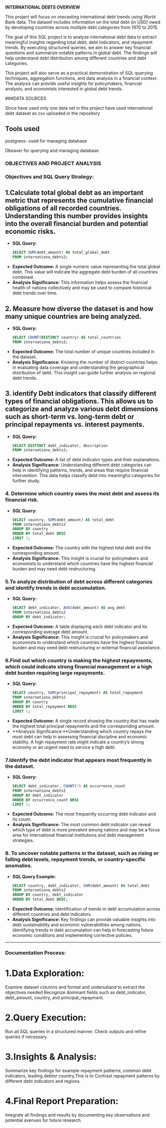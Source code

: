 **INTERNATIONAL DEBTS OVERVIEW**

This project will focus on orecasting international debt trends using World Bank data. 
The dataset includes information on the total debt (in USD) owed by developing countries across multiple debt categories from 1970 to 2015.

The goal of this SQL project is to analyze international debt data to extract meaningful insights regarding total debt, debt indicators, and repayment trends. By executing structured queries, we aim to answer key financial questions and summarize notable patterns in global debt. The findings will help understand debt distribution among different countries and debt categories.

This project will also serve as a practical demonstration of SQL querying techniques, aggregation functions, and data analysis in a financial context. The analysis can provide useful insights for policymakers, financial analysts, and economists interested in global debt trends.

###DATA SOURCES

Since have used only one data set in this project have used international debt dataset as csv uploaded in the repository
## Tools used
 postgress- used for managing database 
 
 Dbeaver for querying and managing database
### OBJECTIVES AND PROJECT ANALYSIS

### **Objectives and SQL Query Strategy:**


## 1.Calculate total global debt as an important metric that represents the cumulative financial obligations of all recorded countries. Understanding this number provides insights into the overall financial burden and potential economic risks.
- **SQL Query:**
  ```sql
  SELECT SUM(debt_amount) AS total_global_debt 
  FROM internationa_debts2;
  ```
- **Expected Outcome:**  A single numeric value representing the total global debt. This value will indicate the aggregate debt burden of all countries combined.
- **Analysis Significance:** This information helps assess the financial health of nations collectively and may be used to compare historical debt trends over time.

 ## 2. Measure how diverse the dataset is and how many unique countries are being analyzed.
- **SQL Query:**
  ```sql
  SELECT COUNT(DISTINCT country) AS total_countries 
  FROM internationa_debts2;
  ```
- **Expected Outcome:** The total number of unique countries included in the dataset.
- **Analysis Significance:**  Knowing the number of distinct countries helps in evaluating data coverage and understanding the geographical distribution of debt. This insight can guide further analysis on regional debt trends.


 ## 3. identify  Debt indicators that  classify different types of financial obligations. This  allows us to categorize and analyze various debt dimensions such as short-term vs. long-term debt or principal repayments vs. interest payments.
- **SQL Query:**
  ```sql
  SELECT DISTINCT debt_indicator, description 
  FROM internationa_debts2;
  ```
- **Expected Outcome:** A list of debt indicator types and their explanations.
- **Analysis Significance:**  Understanding different debt categories can help in identifying patterns, trends, and areas that require financial intervention. This data helps classify debt into meaningful categories for further study.

  
### 4. Determine which country owes the most debt and assess its financial risk.
- **SQL Query:**
  ```sql
  SELECT country, SUM(debt_amount) AS total_debt 
  FROM internationa_debts2 
  GROUP BY country 
  ORDER BY total_debt DESC 
  LIMIT 1;
  ```
- **Expected Outcome:** The country with the highest total debt and the corresponding amount.
- **Analysis Significance:** This insight is crucial for policymakers and economists to understand which countries have the highest financial burden and may need debt restructuring.
  

### 5.To analyze distribution of debt across different categories and identify trends in debt accumulation.
- **SQL Query:**
  ```sql
  SELECT debt_indicator, AVG(debt_amount) AS avg_debt 
  FROM internationa_debts2
  GROUP BY debt_indicator;
  ```
- **Expected Outcome:** A table displaying each debt indicator and its corresponding average debt amount.
- **Analysis Significance:** This insight is crucial for policymakers and economists to understand which countries have the highest financial burden and may need debt restructuring or external financial assistance.



### 6.Find out which country is making the highest repayments, which could indicate strong financial management or a high debt burden requiring large repayments.
- **SQL Query:**
  ```sql
  SELECT country, SUM(principal_repayment) AS total_repayment 
  FROM internationa_debts2 
  GROUP BY country 
  ORDER BY total_repayment DESC 
  LIMIT 1;
  ```
- **Expected Outcome:**  A single record showing the country that has made the highest total principal repayments and the corresponding amount.
- **Analysis Significance:**Understanding which country repays the most debt can help in assessing financial discipline and economic stability. A high repayment rate might indicate a country’s strong economy or an urgent need to service a high debt.

  

### 7.Identify the debt indicator that appears most frequently in the dataset.
- **SQL Query:**
  ```sql
  SELECT debt_indicator, COUNT(*) AS occurrence_count 
  FROM internationa_debts2
  GROUP BY debt_indicator 
  ORDER BY occurrence_count DESC 
  LIMIT 1;
  ```
- **Expected Outcome:** The most frequently occurring debt indicator and its count.
- **Analysis Significance:**  The most common debt indicator can reveal which type of debt is more prevalent among nations and may be a focus area for international financial institutions and debt management strategies.

  
  
### 8. To uncover notable patterns in the dataset, such as rising or falling debt levels, repayment trends, or country-specific anomalies.
- **SQL Query Example:**
  ```sql
  SELECT country, debt_indicator, SUM(debt_amount) AS total_debt 
  FROM internationa_debts2
  GROUP BY country, debt_indicator 
  ORDER BY total_debt DESC;
  ```
- **Expected Outcome:** Identification of trends in debt accumulation across different countries and debt indicators.
- **Analysis Significance:**  Key findings can provide valuable insights into debt sustainability and economic vulnerabilities among nations. Identifying trends in debt accumulation can help in forecasting future economic conditions and implementing corrective policies.

---
### Documentation Process:

# 1.Data Exploration:
Examine dataset columns and format and undersatand to extract the objectives needed
Recognize dominant fields such as debt_indicator, debt_amount, country, and principal_repayment.

 # 2.Query Execution:
Run all SQL queries in a structured manner.
Check outputs and refine queries if necessary.

 # 3.Insights & Analysis:
Summarize key findings for example  repayment patterns, common debt indicators, leading debtor country.This is to
Contrast repayment patterns by different debt indicators and regions.


# 4.Final Report Preparation:
Integrate all findings and results by
documenting key observations and potential avenues for future research.






